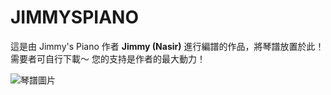 # JIMMYSPIANO

這是由 Jimmy's Piano 作者 **Jimmy (Nasir)** 進行編譜的作品，將琴譜放置於此！需要者可自行下載～ 您的支持是作者的最大動力！

![琴譜圖片](https://i.imgur.com/6zzWrG1.png)
